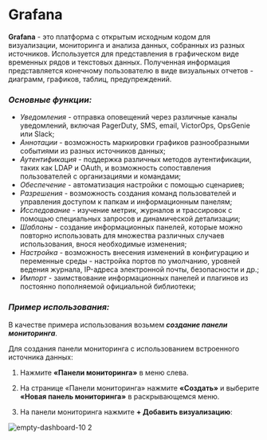 # Grafana

**Grafana** - это платформа с открытым исходным кодом для визуализации, мониторинга и анализа данных, собранных из разных источников. Используется для представления в графическом виде временных рядов и текстовых данных. Полученная информация представляется конечному пользователю в виде визуальных отчетов - диаграмм, графиков, таблиц, предупреждений.

### *Основные функции:*
- *Уведомления* - отправка оповещений через различные каналы уведомлений, включая PagerDuty, SMS, email, VictorOps, OpsGenie или Slack;
- *Аннотации* - возможность маркировки графиков разнообразными событиями из разных источников данных;
- *Аутентификация* - поддержка различных методов аутентификации, таких как LDAP и OAuth, и возможность сопоставления пользователей с организациями и командами;
- *Обеспечение* - автоматизация настройки с помощью сценариев;
- *Разрешения* - возможность создания команд пользователей и управления доступом к папкам и информационным панелям;
- *Исследование* - изучение метрик, журналов и трассировок с помощью специальных запросов и динамической детализации;
- *Шаблоны* - создание информационных панелей, которые можно повторно использовать для множества различных случаев использования, внося необходимые изменения;
- *Настройка* - возможность внесения изменений в конфигурацию и переменные среды - настройка портов по умолчанию, уровней ведения журнала, IP-адреса электронной почты, безопасности и др.;
- *Импорт* - заимствование информационных панелей и плагинов из постоянно пополняемой официальной библиотеки;

### *Пример использования:*
В качестве примера использования возьмем ***создание панели мониторинга***.

Для создания панели мониторинга с использованием встроенного источника данных:

1. Нажмите **«Панели мониторинга»** в меню слева.

2. На странице «Панели мониторинга» нажмите **«Создать»** и выберите **«Новая панель мониторинга»** в раскрывающемся меню.

3. На панели мониторинга нажмите **+ Добавить визуализацию**:

![empty-dashboard-10 2](https://github.com/OlgaYu1/Test-task-SberTech-Olga-Yuvchenko/assets/154415031/208d7ca9-e19e-4017-967b-11fdedd360ef)

